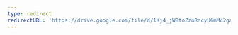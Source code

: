 ```yaml
---
type: redirect
redirectURL: 'https://drive.google.com/file/d/1Kj4_jW8toZzoRncyU6mMc2ga8MJMbueJ/view?usp=sharing'
---
```


